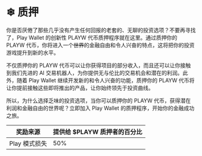 # ❄ 质押

你是否厌倦了那些几乎没有产生任何回报的老套的、无聊的投资选项？不要再寻找了，Play Wallet 的创新性 PLAYW 代币质押程序就在这里。通过质押你的 PLAYW 代币，你将进入一个~~世界~~的金融自由和令人兴奋的特点，这将把你的投资游戏提升到新的水平。

不仅质押你的 PLAYW 代币可以让你获得项目的部分收入，而且还可以让你接触到我们先进的 AI 交易机器人，为你提供无与伦比的交易机会和潜在的利润。此外，随着 Play Wallet 继续开发新的和令人兴奋的功能，质押你的 PLAYW 代币将让你提前接触这些即将推出的产品，让你始终领先于投资曲线。

所以，为什么选择乏味的投资选项，当你可以质押你的 PLAYW 代币，获得潜在利润和金融自由的世界呢？立即加入 Play Wallet 的质押程序，开始你的金融成功之旅。

| 奖励来源         | 提供给 $PLAYW 质押者的百分比 |
| --------------- | -------------------------- |
| Play 模式损失  | 50%                      |
